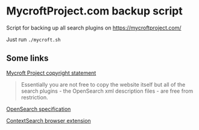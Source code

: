 # MycroftProject.com backup script

Script for backing up all search plugins on https://mycroftproject.com/

Just run `./mycroft.sh`

## Some links

[Mycroft Project copyright statement](https://mycroftproject.com/copyright.html)

> Essentially you are not free to copy the website itself but all of the search plugins - the OpenSearch xml description files - are free from restriction.

[OpenSearch specification](https://github.com/dewitt/opensearch)

[ContextSearch browser extension](https://addons.mozilla.org/firefox/addon/contextsearch-web-ext/)
